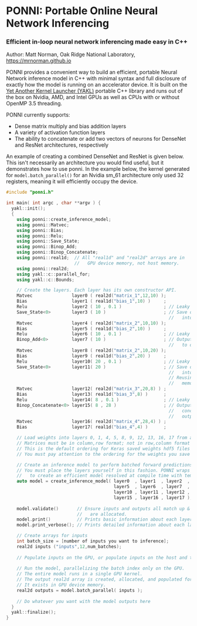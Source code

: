 # PONNI: Portable Online Neural Network Inferencing
### Efficient in-loop neural network inferencing made easy in C++

Author: Matt Norman, Oak Ridge National Laboratory, https://mrnorman.github.io

PONNI provides a convenient way to build an efficient, portable Neural Network inference model in C++ with minimal syntax and full disclosure of exactly how the model is running on an accelerator device. It is built on the [Yet Another Kernel Launcher (YAKL)](https://github.com/mrnorman/YAKL) portable C++ library and runs out of the box on Nvidia, AMD, and Intel GPUs as well as CPUs with or without OpenMP 3.5 threading.

PONNI currently supports:
* Dense matrix multiply and bias addition layers
* A variety of activation function layers
* The ability to concatenate or add two vectors of neurons for DenseNet and ResNet architectures, respectively

An example of creating a combined DenseNet and ResNet is given below. This isn't necessarily an architecture you would find useful, but it demonstrates how to use ponni. In the example below, the kernel generated for `model.batch_parallel()` for an Nvidia sm_61 architecture only used 32 registers, meaning it will efficiently occupy the device.

```C++
#include "ponni.h"

int main( int argc , char **argv ) { 
  yakl::init();
  {
    using ponni::create_inference_model;
    using ponni::Matvec;
    using ponni::Bias;
    using ponni::Relu;
    using ponni::Save_State;
    using ponni::Binop_Add;
    using ponni::Binop_Concatenate;
    using ponni::real1d;  // All "real1d" and "real2d" arrays are in
                          //   GPU device memory, not host memory.
    using ponni::real2d;
    using yakl::c::parallel_for;
    using yakl::c::Bounds;

    // Create the layers. Each layer has its own constructor API.
    Matvec               layer0 ( real2d("matrix_1",12,10) );
    Bias                 layer1 ( real1d("bias_1",10) )     ;   
    Relu                 layer2 ( 10 , 0.1 )                ; // Leaky ReLU
    Save_State<0>        layer3 ( 10 )                      ; // Save output of layer2
                                                              //   into saved index 0.
    Matvec               layer4 ( real2d("matrix_2",10,10) );
    Bias                 layer5 ( real1d("bias_2",10) )     ;   
    Relu                 layer6 ( 10 , 0.1 )                ; // Leaky ReLU
    Binop_Add<0>         layer7 ( 10 )                      ; // Output of layer2 added
                                                              //   to output of layer6.
    Matvec               layer8 ( real2d("matrix_2",10,20) );
    Bias                 layer9 ( real1d("bias_2",20) )     ;   
    Relu                 layer10( 20 , 0.1 )                ; // Leaky ReLU
    Save_State<0>        layer11( 20 )                      ; // Save output of layer11
                                                              //   into saved index 0.
                                                              // Reusing indices reduces
                                                              //   memory usage.
    Matvec               layer12( real2d("matrix_3",20,8) ) ; 
    Bias                 layer13( real1d("bias_3",8) )      ;   
    Relu                 layer14( 8 , 0.1 )                 ; // Leaky ReLU
    Binop_Concatenate<0> layer15( 8 , 28 )                  ; // Output of layer11
                                                              //   concatenated after
                                                              //   output of layer 14.
    Matvec               layer16( real2d("matrix_4",28,4) ) ; 
    Bias                 layer17( real1d("bias_4",4) )      ;   

    // Load weights into layers 0, 1, 4, 5, 8, 9, 12, 13, 16, 17 from a file
    // Matrices must be in column,row format; not in row,column format
    // This is the default ordering for Keras saved weights hdf5 files
    // You must pay attention to the ordering for the weights you save from other libraries

    // Create an inference model to perform batched forward predictions
    // You must place the layers yourself in this fashion. PONNI wraps these in std::tuple
    //   to create an efficient model resolved at compile time with templates.
    auto model = create_inference_model( layer0  , layer1  , layer2  , layer3  , layer4  ,
                                         layer5  , layer6  , layer7  , layer8  , layer9  ,
                                         layer10 , layer11 , layer12 , layer13 , layer14 ,
                                         layer15 , layer16 , layer17 );
                                                   
    model.validate()       // Ensure inputs and outputs all match up & layer weights
                           //   are allocated.
    model.print()          // Prints basic information about each layer to stdout
    model.print_verbose(); // Prints detailed information about each layer to stdout

    // Create arrays for inputs 
    int batch_size = [number of inputs you want to inference];
    real2d inputs ("inputs",12,num_batches);
    
    // Populate inputs on the GPU, or populate inputs on the host and transfer to the GPU
    
    // Run the model, parallelizing the batch index only on the GPU.
    // The entire model runs in a single GPU kernel.
    // The output real2d array is created, allocated, and populated for you.
    // It exists in GPU device memory.
    real2d outputs = model.batch_parallel( inputs );
    
    // Do whatever you want with the model outputs here
  }
  yakl::finalize();
}

